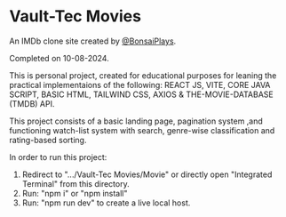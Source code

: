 # Vault-Tec Movies
An IMDb clone site created by [@BonsaiPlays](https://github.com/BonsaiPlays).

Completed on 10-08-2024.

This is personal project, created for educational purposes for leaning the practical implementaions of the following:
  REACT JS,
  VITE,
  CORE JAVA SCRIPT,
  BASIC HTML,
  TAILWIND CSS,
  AXIOS &
  THE-MOVIE-DATABASE (TMDB) API.

This project consists of a basic landing page, pagination system ,and functioning watch-list system with search, genre-wise classification and rating-based sorting.

In order to run this project: 
1. Redirect to ".../Vault-Tec Movies/Movie" or directly open "Integrated Terminal" from this directory.
2. Run: "npm i" or "npm install"
3. Run: "npm run dev" to create a live local host.
